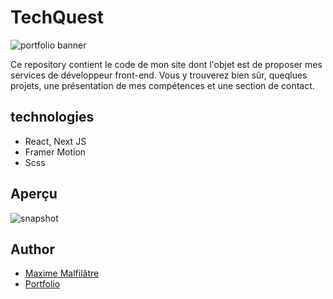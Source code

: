 # TechQuest

![portfolio banner](https://zupimages.net/up/24/14/vlcb.png)

Ce repository contient le code de mon site dont l'objet est de proposer mes services de développeur front-end.
Vous y trouverez bien sûr, queqlues projets, une présentation de mes compétences et une section de contact.

## technologies

- React, Next JS
- Framer Motion
- Scss

## Aperçu

![snapshot](https://zupimages.net/up/24/14/fm0l.png)

## Author

-   [Maxime Malfilâtre](https://www.github.com/maxew33)
-   [Portfolio](https://pf2022.maxime-malfilatre.com)